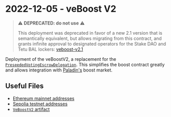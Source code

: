 # 2022-12-05 - veBoost V2

> ⚠️ **DEPRECATED: do not use** ⚠️
>
> This deployment was deprecated in favor of a new 2.1 version that is semantically equivalent, but allows migrating from this contract, and grants infinite approval to designated operators for the Stake DAO and Tetu BAL lockers: [veboost-v2.1](../../tasks/20250613-veboost-v2.1/)

Deployment of the veBoostV2, a replacement for the [`PreseededVotingEscrowDelegation`](../../tasks/20220530-preseeded-voting-escrow-delegation). This simplifies the boost contract greatly and allows integration with [Paladin's](https://paladin.vote/) boost market.

## Useful Files

- [Ethereum mainnet addresses](./output/mainnet.json)
- [Sepolia testnet addresses](./output/sepolia.json)
- [`VeBoostV2` artifact](./artifact/VeBoostV2.json)